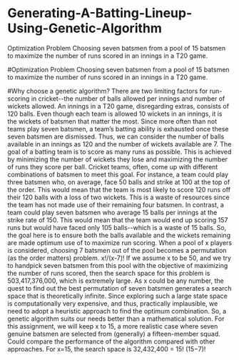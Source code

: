 # Generating-A-Batting-Lineup-Using-Genetic-Algorithm
Optimization Problem Choosing seven batsmen from a pool of 15 batsmen to maximize the number of runs scored in an innings in a T20 game.

#Optimization Problem
Choosing seven batsmen from a pool of 15 batsmen to maximize the number of runs scored in an innings in a T20 game.

#Why choose a genetic algorithm?
There are two limiting factors for run-scoring in cricket--the number of balls allowed per innings and
number of wickets allowed.
An innings in a T20 game, disregarding extras, consists of 120 balls. Even though each team is allowed
10 wickets in an innings, it is the wickets of batsmen that matter the most. Since more often than not
teams play seven batsmen, a team’s batting ability is exhausted once these seven batsmen are dismissed.
Thus, we can consider the number of balls available in an innings as 120 and the number of wickets
available are 7.
The goal of a batting team is to score as many runs as possible. This is achieved by minimizing the
number of wickets they lose and maximizing the number of runs they score per ball. Cricket teams, often,
come up with different combinations of batsmen to meet this goal.
For instance, a team could play three batsmen who, on average, face 50 balls and strike at 100 at the top
of the order. This would mean that the team is most likely to score 120 runs off their 120 balls with a loss
of two wickets. This is a waste of resources since the team has not made use of their remaining four
batsmen. In contrast, a team could play seven batsmen who average 15 balls per innings at the strike rate
of 150. This would mean that the team would end up scoring 157 runs but would have faced only 105
balls--which is a waste of 15 balls. So, the goal here is to ensure both the balls available and the wickets
remaining are made optimum use of to maximize run scoring.
When a pool of x players is considered, choosing 7 batsmen out of the pool becomes a permutation (as the
order matters) problem. x!/(x-7)!
If we assume x to be 50, and we try to handpick seven batsmen from this pool with the objective of
maximizing the number of runs scored, then the search space for this problem is 503,417,376,000, which
is extremely large. As x could be any number, the quest to find out the best permutation of seven batsmen
generates a search space that is theoretically infinite.
Since exploring such a large state space is computationally very expensive, and thus, practically
implausible, we need to adopt a heuristic approach to find the optimum combination. So, a genetic
algorithm suits our needs better than a mathematical solution.
For this assignment, we will keep x to 15, a more realistic case where seven genuine batsmen are selected
from (generally) a fifteen-member squad. Could compare the performance of the algorithm compared
with other approaches.
For x=15, the search space is 32,432,400
= 15!
(15−7)!
